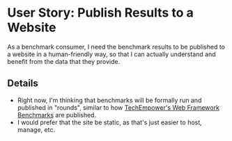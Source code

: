 # User Story: Publish Results to a Website

As a benchmark consumer,
  I need the benchmark results to be published to a website in a human-friendly way,
  so that I can actually understand and benefit from the data that they provide.


## Details

* Right now, I'm thinking that benchmarks will be formally run and published in "rounds",
    similar to how [TechEmpower's Web Framework Benchmarks](https://www.techempower.com/benchmarks/)
    are published.
* I would prefer that the site be static, as that's just easier to host, manage, etc.